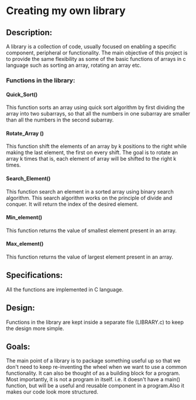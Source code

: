 # Creating my own library
## Description:

A library is a collection of code, usually focused on enabling a specific component, peripheral or functionality. The main objective of this project is to provide the same flexibility as some of the basic functions of arrays in c language such as sorting an array, rotating an array etc.
### Functions in the library:
#### Quick_Sort()
This function sorts an array using quick sort algorithm by first dividing the array into two subarrays, so that all the numbers in one subarray are smaller than all the numbers in the second subarray. 
#### Rotate_Array ()
This function shift the elements of an array by k positions to the right while making the last element, the first on every shift. The goal is to rotate an array k times that is, each element of array will be shifted to the right k times.
#### Search_Element()
This function search an element in a sorted array using binary search algorithm. This search algorithm works on the principle of divide and conquer. It will return the index of the desired element.
#### Min_element()
This function returns the value of smallest element present in an array.
#### Max_element()
This function returns the value of largest element present in an array.

## Specifications:
All the functions are implemented in C language.

## Design:
Functions in the library are kept inside a separate file (LIBRARY.c) to keep the design more simple.

## Goals:
The main point of a library is to package something useful up so that we don't need to keep re-inventing the wheel when we want to use a common functionality. It can also be thought of as a building block for a program. Most importantly, it is not a program in itself. i.e. it doesn't have a main() function, but will be a useful and reusable component in a program.Also it makes our code look more structured. 
